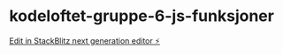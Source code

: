 # kodeloftet-gruppe-6-js-funksjoner

[Edit in StackBlitz next generation editor ⚡️](https://stackblitz.com/~/github.com/LarsGJobloop/kodeloftet-gruppe-6-js-funksjoner)